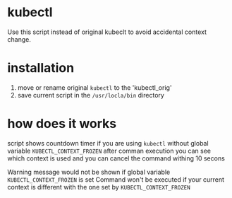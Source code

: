 # kubectl
Use this script instead of original kubeclt to avoid accidental context change.

# installation
1. move or rename original `kubectl` to the 'kubectl_orig'
2. save current script in the `/usr/locla/bin` directory

# how does it works
script shows countdown timer if you are using `kubectl` without global variable `KUBECTL_CONTEXT_FROZEN`
after comman execution you can see which context is used and you can cancel the command withing 10 secons

Warning message would not be shown if global variable `KUBECTL_CONTEXT_FROZEN` is set
Command won't be executed if your current context is different with  the one set by `KUBECTL_CONTEXT_FROZEN`
